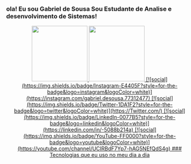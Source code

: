 ### ola! Eu sou Gabriel de Sousa Sou Estudante de Analise e desenvolvimento de Sistemas!
<div align="center">
  <a href="https://github.com/gabrielsousac">
    <img height="150em" src="https://github-readme-stats.vercel.app/api?username=&count_private=true&include_all_commits=true&show_icons=true&theme=dracula&hide_border=false&show_owner=true"/>
    <img height="150em" src="https://github-readme-stats.vercel.app/api/top-langs/?username=&theme=dracula&hide_border=false&&layout=compact"/>
[![social](https://img.shields.io/badge/Instagram-E4405F?style=for-the-badge&logo=instagram&logoColor=white)](https://instagram.com/gabriel.desousa.77312477)
[![social](https://img.shields.io/badge/Twitter-1DA1F2?style=for-the-badge&logo=twitter&logoColor=white)](https://Twitter.com/)
[![social](https://img.shields.io/badge/LinkedIn-0077B5?style=for-the-badge&logo=linkedin&logoColor=white)](https://linkedin.com/in/-5088b214a)
[![social](https://img.shields.io/badge/YouTube-FF0000?style=for-the-badge&logo=youtube&logoColor=white)](https://youtube.com/channel/UCIRBdF7Yp7-hAG5NEfQdS4g)
### Tecnologias que eu uso no meu dia a dia 
